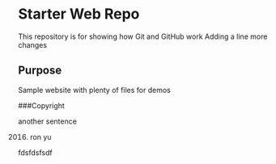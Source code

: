 # Starter Web Repo

This repository is for showing how Git and GitHub work
Adding a line
more changes

## Purpose

Sample website with plenty of files for demos

###Copyright

another sentence

2016. ron yu

fdsfdsfsdf
